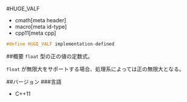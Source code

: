 #HUGE_VALF
* cmath[meta header]
* macro[meta id-type]
* cpp11[meta cpp]

```cpp
#define HUGE_VALF implementation-defined
```

##概要
`float` 型の正の値の定数式。

`float` が無限大をサポートする場合、処理系によっては正の無限大となる。


##バージョン
###言語
- C++11

